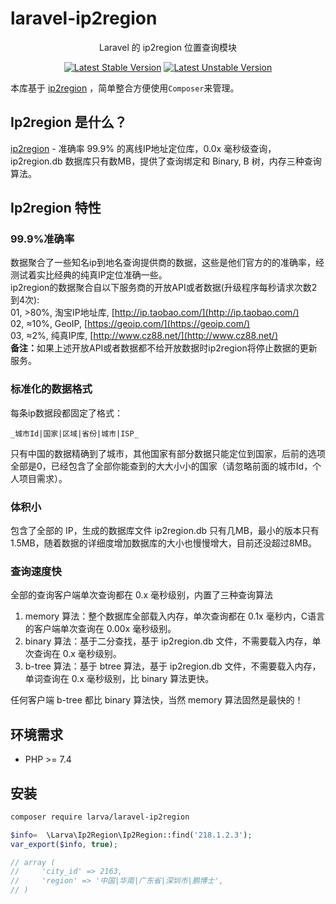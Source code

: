 # laravel-ip2region

<p align="center">Laravel 的 ip2region 位置查询模块</p>

<p align="center">
<a href="https://packagist.org/packages/larva/laravel-ip2region"><img src="https://poser.pugx.org/larva/laravel-ip2region/v/stable.svg" alt="Latest Stable Version"></a>
<a href="https://packagist.org/packages/larva/laravel-ip2region"><img src="https://poser.pugx.org/larva/laravel-ip2region/v/unstable.svg" alt="Latest Unstable Version"></a>
</p>

本库基于 [ip2region](https://github.com/lionsoul2014/ip2region) ，简单整合方便使用`Composer`来管理。

## Ip2region 是什么？

[ip2region](https://github.com/lionsoul2014/ip2region) - 准确率 99.9% 的离线IP地址定位库，0.0x 毫秒级查询，ip2region.db 数据库只有数MB，提供了查询绑定和 Binary, B 树，内存三种查询算法。


## Ip2region 特性

### 99.9%准确率

数据聚合了一些知名ip到地名查询提供商的数据，这些是他们官方的的准确率，经测试着实比经典的纯真IP定位准确一些。<br />
ip2region的数据聚合自以下服务商的开放API或者数据(升级程序每秒请求次数2到4次): <br />
01, &gt;80%, 淘宝IP地址库, [http://ip.taobao.com/](http://ip.taobao.com/) <br />
02, ≈10%, GeoIP, [https://geoip.com/](https://geoip.com/) <br />
03, ≈2%, 纯真IP库, [http://www.cz88.net/](http://www.cz88.net/) <br />
<b>备注：</b>如果上述开放API或者数据都不给开放数据时ip2region将停止数据的更新服务。


### 标准化的数据格式

每条ip数据段都固定了格式：
```
_城市Id|国家|区域|省份|城市|ISP_
```

只有中国的数据精确到了城市，其他国家有部分数据只能定位到国家，后前的选项全部是0，已经包含了全部你能查到的大大小小的国家（请忽略前面的城市Id，个人项目需求）。


### 体积小

包含了全部的 IP，生成的数据库文件 ip2region.db 只有几MB，最小的版本只有 1.5MB，随着数据的详细度增加数据库的大小也慢慢增大，目前还没超过8MB。


### 查询速度快

全部的查询客户端单次查询都在 0.x 毫秒级别，内置了三种查询算法

1. memory 算法：整个数据库全部载入内存，单次查询都在 0.1x 毫秒内，C语言的客户端单次查询在 0.00x 毫秒级别。
2. binary 算法：基于二分查找，基于 ip2region.db 文件，不需要载入内存，单次查询在 0.x 毫秒级别。
3. b-tree 算法：基于 btree 算法，基于 ip2region.db 文件，不需要载入内存，单词查询在 0.x 毫秒级别，比 binary 算法更快。

任何客户端 b-tree 都比 binary 算法快，当然 memory 算法固然是最快的！


## 环境需求

- PHP >= 7.4

## 安装

```bash
composer require larva/laravel-ip2region
```

```php
$info=  \Larva\Ip2Region\Ip2Region::find('218.1.2.3');
var_export($info, true);

// array (
//     'city_id' => 2163,
//     'region' => '中国|华南|广东省|深圳市|鹏博士',
// )
```
